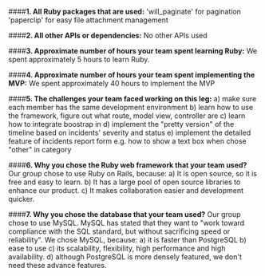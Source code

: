 ####**1. All Ruby packages that are used:**
'will_paginate' for pagination
'paperclip' for easy file attachment management

####**2. All other APIs or dependencies:**
No other APIs used

####**3. Approximate number of hours your team spent learning Ruby:**
We spent approximately 5 hours to learn Ruby.

####**4. Approximate number of hours your team spent implementing the MVP:**
We spent approximately 40 hours to implement the MVP

####**5. The challenges your team faced working on this leg:**
a) make sure each member has the same development environment
b) learn how to use the framework, figure out what route, model view, controller are
c) learn how to integrate boostrap in 
d) implement the "pretty version" of the timeline based on incidents' severity and status
e) implement the detailed feature of incidents report form 
e.g. how to show a text box when chose "other" in category

####**6. Why you chose the Ruby web framework that your team used?**
Our group chose to use Ruby on Rails, because:
a) It is open source, so it is free and easy to learn.
b) It has a large pool of open source libraries to enhance our product.
c) It makes collaboration easier and development quicker.

####**7. Why you chose the database that your team used?**
Our group chose to use MySQL.
MySQL has stated that they want to "work toward compliance with the SQL standard, but without sacrificing speed or reliability".
We chose MySQL, because:
a) it is faster than PostgreSQL
b) ease to use
c) its scalability, flexibility, high performance and high availability.
d) although PostgreSQL is more densely featured, we don't need these advance features.